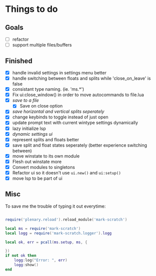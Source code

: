 # Things to do

## Goals

- [ ] refactor
- [ ] support multiple files/buffers

## Finished

- [x] handle invalid settings in settings menu better
- [x] handle switching between floats and splits while 'close_on_leave' is false
- [x] consistant type naming. (ie. 'ms.*')
- [x] Fix ui:close_window() in order to move autocommands to file.lua
- [x] *save to a file*
    - [x] Save on close option
- [x] *save horizontal and vertical splits seperately*
- [x] change keybinds to toggle instead of just open
- [x] update prompt text with current wintype settings dynamically
- [x] lazy initialize lsp
- [x] *dynamic settings ui*
- [x] represent splits and floats better
- [x] save split and float states seperately (better experience switching between)
- [x] move winstate to its own module
- [x] Flesh out winstate more
- [x] Convert modules to singletons
- [x] Refactor ui so it doesn't use `ui.new()` and `ui:setup()`
- [x] move lsp to be part of ui

## Misc

To save me the trouble of typing it out everytime:

```lua

require('plenary.reload').reload_module('mark-scratch')

local ms = require('mark-scratch')
local logg = require('mark-scratch.logger').logg

local ok, err = pcall(ms.setup, ms, {

})
if not ok then
    logg:log("Error: ", err)
    logg:show()
end

```

